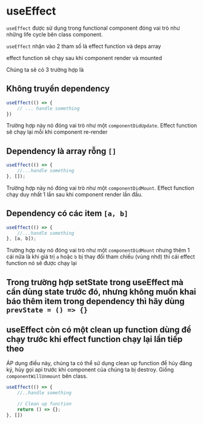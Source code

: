 # useEffect

`useEffect` được sử dụng trong functional component đóng vai trò như những life cycle bên class component.

`useEffect` nhận vào 2 tham số là effect function và deps array

effect function sẽ chạy sau khi component render và mounted

Chúng ta sẽ có 3 trường hợp là

## Không truyền dependency

```jsx
useEffect(() => {
    // ... handle something
})
```

Trường hợp này nó đóng vai trò như một `componentDidUpdate`. Effect function sẽ chạy lại mỗi khi component re-render

## Dependency là array rỗng `[]`

```jsx
useEffect(() => {
    //...handle something
}, []);
```

Trường hợp này nó đóng vai trò như một `componentDidMount`. Effect function chạy duy nhất 1 lần sau khi component render lần đầu.

## Dependency có các item `[a, b]`
```jsx
useEffect(() => {
    //...handle something
}, [a, b]);
```

Trường hợp này nó đóng vai trò như một `componentDidMount` nhưng thêm 1 cái nữa là khi giá trị `a` hoặc `b` bị thay đổi tham chiếu (vùng nhớ) thì cái effect function nó sẽ được chạy lại

## Trong trường hợp setState trong useEffect mà cần dùng state trước đó, nhưng không muốn khai báo thêm item trong dependency thì hãy dùng `prevState = () => {}`

## useEffect còn có một clean up function dùng để chạy trước khi effect function chạy lại lần tiếp theo

ÁP dụng điều này, chúng ta có thể sử dụng clean up function để hủy đăng ký, hủy gọi api trước khi component của chúng ta bị destroy. Giống `componentWillUnmount` bên class.

```jsx
useEffect(() => {
    //..handle something

    // Clean up function
    return () => {};
}, [])
```

